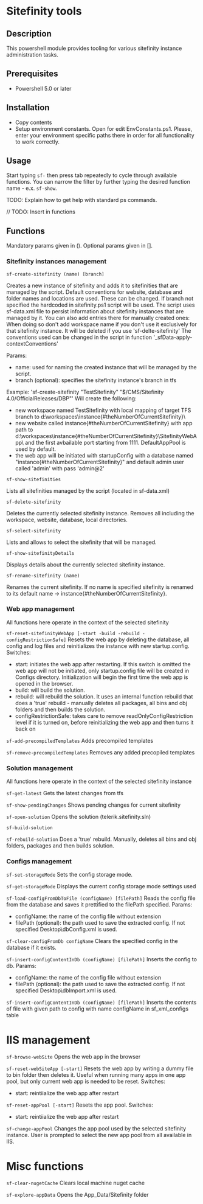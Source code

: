 # Sitefinity tools

## Description
This powershell module provides tooling for various sitefinity instance administration tasks.

## Prerequisites
- Powershell 5.0 or later

## Installation
- Copy contents
- Setup environment constants. Open for edit EnvConstants.ps1. Please, enter your environment specific paths there in order for all functionality to work correctly.

## Usage
Start typing `sf-` then press tab repeatedly to cycle through available functions. You can narrow the filter by further typing the desired function name - e.x. `sf-show`.

TODO: Explain how to get help with standard ps commands.




// TODO: Insert in functions
## Functions
Mandatory params given in ().
Optional params given in [].

### Sitefinity instances management

`sf-create-sitefinity (name) [branch]`

Creates a new instance of sitefinity and adds it to sitefinities that are managed by the script. Default conventions for website, database and folder names and locations are used. These can be changed. If branch not specified the hardcoded in sitefinity.ps1 script will be used. The script uses sf-data.xml file to persist information about sitefinity instances that are managed by it. You can also add entries there for manually created ones:
<sitefinity name="" solutionPath="" workspaceName="" dbName="" websiteName="" port="" appPool="" />
When doing so don't add workspace name if you don't use it exclusively for that sitefinity instance. It will be deleted if you use 'sf-delte-sitefinity'
The conventions used can be changed in the script in function '_sfData-apply-contextConventions'

Params:
- name: used for naming the created instance that will be managed by the script.
- branch (optional): specifies the sitefinity instance's branch in tfs

Example: 'sf-create-sitefinity "TestSitefinity" "$/CMS/Sitefinity 4.0/OfficialReleases/DBP"'
Will create the following:
- new workspace named TestSitefinity with local mapping of target TFS branch to d:\workspaces\instance{#theNumberOfCurrentSitefinity}\
- new website called instance{#theNumberOfCurrentSitefinity} with app path to d:\workspaces\instance{#theNumberOfCurrentSitefinity}\SitefinityWebApp\ and the first avbailable port starting from 1111. DefaultAppPool is used by default.
- the web app will be initiated with startupConfig with a database named "instance{#theNumberOfCurrentSitefinity}" and default admin user called 'admin' with pass 'admin@2'

`sf-show-sitefinities`

Lists all sitefinities managed by the script (located in sf-data.xml)

`sf-delete-sitefinity`

Deletes the currently selected sitefinity instance. Removes all including the workspace, website, database, local directories.

`sf-select-sitefinity`

Lists and allows to select the sitefinity that will be managed.

`sf-show-sitefinityDetails`

Displays details about the currently selected sitefinity instance.

`sf-rename-sitefinity (name)`

Renames the current sitefinity. If no name is specified sitefinity is renamed to its default name -> instance{#theNumberOfCurrentSitefinity}.

### Web app management

All functions here operate in the context of the selected sitefinity

`sf-reset-sitefinityWebApp [-start -build -rebuild -configRestrictionSafe]`
Resets the web app by deleting the database, all config and log files and reinitializes the instance with new startup.config.
Switches:
- start: initiates the web app after restarting. If this switch is omitted the web app will not be initiated, only startup.config file will be created in Configs directory. Initialization will begin the first time the web app is opened in the browser.
- build: will build the solution.
- rebuild: will rebuild the solution. It uses an internal function rebuild that does a 'true' rebuild - manually deletes all packages, all bins and obj folders and then builds the solution.
- configRestrictionSafe: takes care to remove readOnlyConfigRestriction level if it is turned on, before reinitializing the web app and then turns it back on

`sf-add-precompiledTemplates`
Adds precompiled templates

`sf-remove-precompiledTemplates`
Removes any added precopiled templates

### Solution management

All functions here operate in the context of the selected sitefinity instance

`sf-get-latest`
Gets the latest changes from tfs

`sf-show-pendingChanges`
Shows pending changes for current sitefinity

`sf-open-solution`
Opens the solution (telerik.sitefinity.sln)

`sf-build-solution`

`sf-rebuild-solution`
Does a 'true' rebuild. Manually, deletes all bins and obj folders, packages and then builds solution.

### Configs management

`sf-set-storageMode`
Sets the config storage mode.

`sf-get-storageMode`
Displays the current config storage mode settings used

`sf-load-configFromDbToFile (configName) [filePath]`
Reads the config file from the database and saves it prettified to the filePath specified.
Params:
- configName: the name of the config file without extension
- filePath (optional): the path used to save the extracted config. If not specified Desktop\dbConfig.xml is used.

`sf-clear-configFromDb configName`
Clears the specified config in the database if it exists.

`sf-insert-configContentInDb (configName) [filePath]`
Inserts the config to db.
Params:
- configName: the name of the config file without extension
- filePath (optional): the path used to save the extracted config. If not specified Desktop\dbImport.xml is used.

`sf-insert-configContentInDb (configName) [filePath]`
Inserts the contents of file with given path to config with name configName in sf_xml_configs table 

# IIS management

`sf-browse-webSite`
Opens the web app in the browser

`sf-reset-webSiteApp [-start]`
Resets the web app by writing a dummy file to bin folder then deletes it. Useful when running many apps in one app pool, but only current web app is needed to be reset.
Switches:
- start: reintiialize the web app after restart

`sf-reset-appPool [-start]`
Resets the app pool.
Switches:
- start: reintiialize the web app after restart

`sf-change-appPool`
Changes the app pool used by the selected sitefinity instance. User is prompted to select the new app pool from all available in IIS.

# Misc functions

`sf-clear-nugetCache`
Clears local machine nuget cache

`sf-explore-appData`
Opens the App_Data/Sitefinity folder